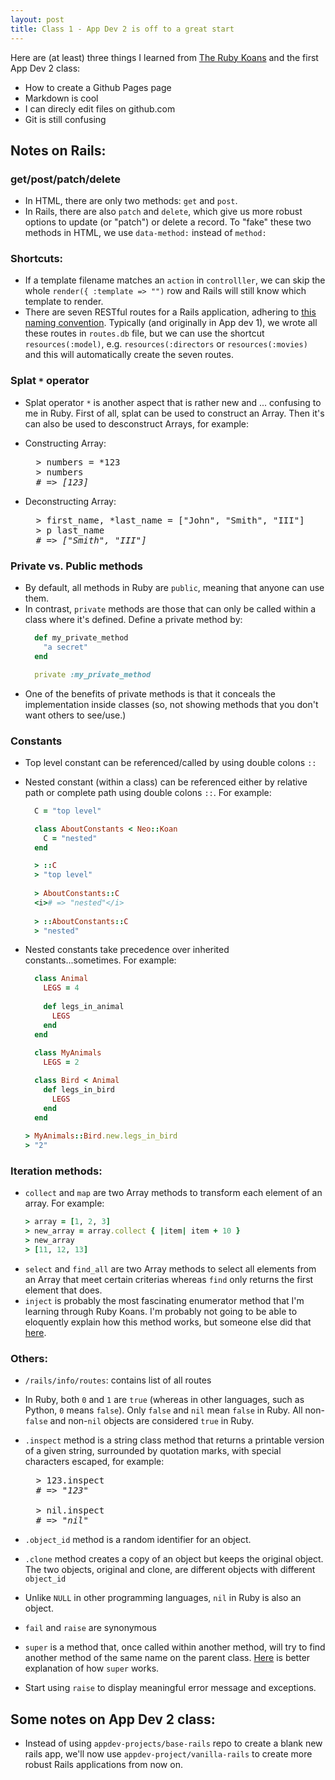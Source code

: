 ```yaml
---
layout: post
title: Class 1 - App Dev 2 is off to a great start
---
```


Here are (at least) three things I learned from [The Ruby Koans](http://rubykoans.com/) and the first App Dev 2 class:
- How to create a Github Pages page
- Markdown is cool
- I can direcly edit files on github.com
- Git is still confusing


## Notes on Rails:


### get/post/patch/delete

- In HTML, there are only two methods: `get` and `post`. 
- In Rails, there are also `patch` and `delete`, which give us more robust options to update (or "patch") or delete a record. To "fake" these two methods in HTML, we use `data-method:` instead of `method:`


### Shortcuts:
- If a template filename matches an `action` in `controlller`, we can skip the whole `render({ :template => "")` row and Rails will still know which template to render.
- There are seven RESTful routes for a Rails application, adhering to [this naming convention](https://restfulapi.net/resource-naming/). Typically (and originally in App dev 1), we wrote all these routes in `routes.db` file, but we can use the shortcut `resources(:model)`, e.g. `resources(:directors` or `resources(:movies)` and this will automatically create the seven routes.

### Splat `*` operator
- Splat operator `*` is another aspect that is rather new and ... confusing to me in Ruby. First of all, splat can be used to construct an Array. Then it's can also be used to desconstruct Arrays, for example:
- Constructing Array:
  <pre>
    > numbers = *123
    > numbers
    <i># => [123]</i>
  </pre>
    
- Deconstructing Array:
  <pre>
    > first_name, *last_name = ["John", "Smith", "III"]
    > p last_name
    <i># => ["Smith", "III"]</i>
  </pre>

### Private vs. Public methods
- By default, all methods in Ruby are `public`, meaning that anyone can use them. 
- In contrast, `private` methods are those that can only be called within a class where it's defined. Define a private method by:
  ```ruby
    def my_private_method
      "a secret"
    end
  
    private :my_private_method
  ```
- One of the benefits of private methods is that it conceals the implementation inside classes (so, not showing methods that you don't want others to see/use.)

### Constants
- Top level constant can be referenced/called by using double colons `::`
- Nested constant (within a class) can be referenced either by relative path or complete path using double colons `::`. For example:
  ```ruby
    C = "top level"

    class AboutConstants < Neo::Koan
      C = "nested"
    end

    > ::C
    > "top level"
    
    > AboutConstants::C
    <i># => "nested"</i>
    
    > ::AboutConstants::C
    > "nested"
  ```
  
- Nested constants take precedence over inherited constants...sometimes. For example:
  ```ruby
    class Animal
      LEGS = 4
      
      def legs_in_animal
        LEGS
      end
    end
    
    class MyAnimals
      LEGS = 2

    class Bird < Animal
      def legs_in_bird
        LEGS
      end
    end
    
  > MyAnimals::Bird.new.legs_in_bird
  > "2"
  ```

### Iteration methods:
- `collect` and `map` are two Array methods to transform each element of an array. For example:
  ```ruby
  > array = [1, 2, 3]
  > new_array = array.collect { |item| item + 10 }
  > new_array
  > [11, 12, 13]
  ```
-  `select` and `find_all` are two Array methods to select all elements from an Array that meet certain criterias whereas `find` only returns the first element that does.
-  `inject` is probably the most fascinating enumerator method that I'm learning through Ruby Koans. I'm probably not going to be able to eloquently explain how this method works, but someone else did that [here](https://stackoverflow.com/questions/710501/need-a-simple-explanation-of-the-inject-method).

### Others:
- `/rails/info/routes`: contains list of all routes
- In Ruby, both `0` and `1` are `true` (whereas in other languages, such as Python, `0` means `false`). Only `false` and `nil` mean `false` in Ruby. All non-`false` and non-`nil` objects are considered `true` in Ruby. 
- `.inspect` method is a string class method that returns a printable version of a given string, surrounded by quotation marks, with special characters escaped, for example:
  <pre>
    > 123.inspect
    # => <i>"123"</i>

    > nil.inspect
    # => <i>"nil"</i>
  </pre>
  
- `.object_id` method is a random identifier for an object.
- `.clone` method creates a copy of an object but keeps the original object. The two objects, original and clone, are different objects with different `object_id`
- Unlike `NULL` in other programming languages, `nil` in Ruby is also an object.
- `fail` and `raise` are synonymous
- `super` is a method that, once called within another method, will try to find another method of the same name on the parent class. [Here](https://www.rubyguides.com/2018/09/ruby-super-keyword/) is better explanation of how `super` works. 
- Start using `raise` to display meaningful error message and exceptions.

## Some notes on App Dev 2 class:
- Instead of using `appdev-projects/base-rails` repo to create a blank new rails app, we'll now use `appdev-project/vanilla-rails` to create more robust Rails applications from now on.

